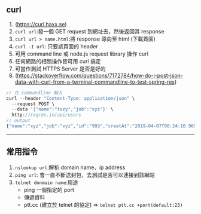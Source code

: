 ## curl
1. (https://curl.haxx.se)
2. `curl url`:發一個 GET request 到網址去，然後返回其 response
3. `curl url > name.html`:將 response 導向至 html (下載頁面)
4. `curl -I url`: 只要該頁面的 header
5. 可用 command line 或 node.js request library 操作 curl
6. 任何網路的相關操作皆可用 curl 搞定
7. 可當作測試 HTTPS Server 是否是好的
8. (https://stackoverflow.com/questions/7172784/how-do-i-post-json-data-with-curl-from-a-terminal-commandline-to-test-spring-res)
```javascript
// 在 commandline 輸入
curl --header "Content-Type: application/json" \
  --request POST \
  --data '{"name":"tozy","job":"xyz"}' \
  http://reqres.in/api/users
// output
{"name":"xyz","job":"xyz","id":"993","creatAt":"2019-04-07T08:24:10.909Z"}
```
***
## 常用指令
1. `nslookup url`:解析 domain name、ip address
2. `ping url`: 會一直不斷送封包，去測試是否可以連接到該網站
3. `telnet donmain name`:用途
   * ping 一個指定的 port
   * 傳遞資料
   * ptt.cc (建立於 telnet 的協定) => `telnet ptt.cc +port(default:23)`
